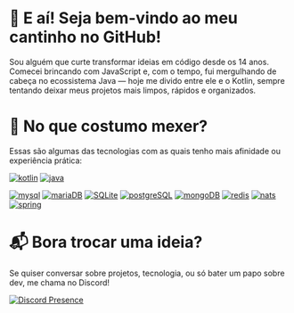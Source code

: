 # 👋 E aí! Seja bem-vindo ao meu cantinho no GitHub!

Sou alguém que curte transformar ideias em código desde os 14 anos. Comecei brincando com JavaScript e, com o tempo, fui mergulhando de cabeça no ecossistema Java — hoje me divido entre ele e o Kotlin, sempre tentando deixar meus projetos mais limpos, rápidos e organizados.

# 🧭 No que costumo mexer?
Essas são algumas das tecnologias com as quais tenho mais afinidade ou experiência prática:

[![kotlin](https://img.shields.io/badge/Kotlin-★★☆-lightgrey?labelColor=B125EA&logo=Kotlin&style=for-the-badge&logoColor=pink)](https://kotlinlang.org/)
[![java](https://img.shields.io/badge/Java-★★☆-lightgrey?labelColor=ffaa00&logo=Java&style=for-the-badge&logoColor=yellow)](https://www.java.com/pt-BR/)

[![mysql](https://img.shields.io/badge/MySQL-★★☆-lightgrey?labelColor=003545&logo=MySQL&style=for-the-badge&logoColor=white)](https://mariadb.org/)
[![mariaDB](https://img.shields.io/badge/MariaDB-★★☆-lightgrey?labelColor=003545&logo=MariaDB&style=for-the-badge&logoColor=white)](https://mariadb.org/)
[![SQLite](https://img.shields.io/badge/SQLite-★★☆-lightgrey?labelColor=003B57&logo=SQLite&style=for-the-badge&logoColor=white)](https://www.sqlite.org/)
[![postgreSQL](https://img.shields.io/badge/PostgreSQL-★★☆-lightgrey?labelColor=4169E1&logo=PostgreSQL&style=for-the-badge&logoColor=white)](https://www.postgresql.org/)
[![mongoDB](https://img.shields.io/badge/MongoDB-★☆☆-lightgrey?labelColor=47A248&logo=MongoDB&style=for-the-badge&logoColor=white)](https://www.mongodb.com/)
[![redis](https://img.shields.io/badge/Redis-★★☆-lightgrey?labelColor=7A0C00&logo=Redis&style=for-the-badge&logoColor=red)](https://redis.com)
[![nats](https://img.shields.io/badge/Nats-★★☆-lightgrey?labelColor=00425A&logo=Nats&style=for-the-badge&logoColor=white)](https://nats.io)
[![spring](https://img.shields.io/badge/Spring-★★☆-lightgrey?labelColor=005300&logo=Spring&style=for-the-badge&logoColor=lightgreen)](https://spring.io)

# 📬 Bora trocar uma ideia?
Se quiser conversar sobre projetos, tecnologia, ou só bater um papo sobre dev, me chama no Discord!

[![Discord Presence](https://lanyard.cnrad.dev/api/994391058911871016)](https://discord.com/users/994391058911871016)

